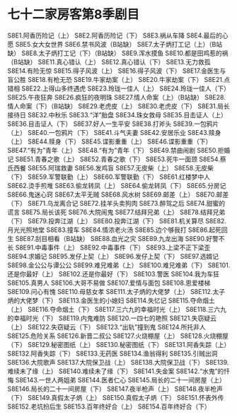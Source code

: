 # 七十二家房客第8季剧目
S8E1.阿香历险记（上）
S8E2.阿香历险记（下）
S8E3.祸从车降
S8E4.最后的心愿
S8E5.女大女世界
S8E6.禁书风波（B站缺）
S8E7.太子炳打工记（上）（B站缺）
S8E8.太子炳打工记（下）（B站缺）
S8E9.浑水摸鱼
S8E10.都是田鸡惹的祸（B站缺）
S8E11.真心错认（上）
S8E12.真心错认（下）
S8E13.无力救孤
S8E14.有险无惊
S8E15.得子风波（上）
S8E16.得子风波（下）
S8E17.金医生与盲公胜
S8E18.有枪无恐
S8E19.牛家劫案（上）
S8E20.牛家劫案（下）
S8E21.点错相
S8E22.上得山多终遇虎
S8E23.玲珑一佳人（上）
S8E24.玲珑一佳人（下）
S8E25.午夜狂奔
S8E26.疯狂的夜明珠
S8E27.情人命案（上）（B站缺）
S8E28.情人命案（下）（B站缺）
S8E29.老虎皮（上）
S8E30.老虎皮（下）
S8E31.局长接待日
S8E32.中秋乐
S8E33.“洋”胎盘
S8E34.珠女救母
S8E35.目击证人（上）
S8E36.目击证人（下）
S8E37.好人一生平安
S8E38.打斧头
S8E39.一包鸦片（上）
S8E40.一包鸦片（下）
S8E41.斗气夫妻
S8E42.安居乐业
S8E43.赎身（上）
S8E44.赎身（下）
S8E45.谍影重重（上）
S8E46.谍影重重（下）
S8E47.“有为”青年（上）
S8E48.“有为”青年（下）
S8E49.禁曲闹剧
S8E50.拒婚记
S8E51.青春之歌（上）
S8E52.青春之歌（下）
S8E53.死牛一面颈
S8E54.蔡氏西餐
S8E55.阿瑞救妻
S8E56.发鸡盲
S8E57.无皮柴（上）
S8E58.无皮柴（下）
S8E59.军警联勤（上）
S8E60.军警联勤（下）
S8E61.红楼梦中人
S8E62.烫手煎堆
S8E63.偷龙转凤（上）
S8E64.偷龙转凤（下）
S8E65.分房记
S8E66.鬼迷心窍
S8E67.太平无贼
S8E68.风水树
S8E69.邮差（上）
S8E70.邮差（下）
S8E71.乌龙离合记
S8E72.挂羊头卖狗肉
S8E73.醉驾之后
S8E74.甜蜜的谎言
S8E75.局长该死
S8E76.大院闹鬼
S8E77.结拜兄弟（上）
S8E78.结拜兄弟（下）
S8E79.投奔江湖（上）
S8E80.投奔江湖（下）
S8E81.机关算尽
S8E82.月光光照地堂
S8E83.撞车
S8E84.情浓老火汤
S8E85.边个够我打
S8E86.起死回生
S8E87.刮目相看（B站缺）
S8E88.血光之灾
S8E89.九龙出海
S8E90.好警不长
S8E91.中毒事件（上）
S8E92.中毒事件（下）
S8E93.上梁不正下梁歪
S8E94.求婚记
S8E95.发仔上契（上）
S8E96.发仔上契（下）
S8E97.选婿记
S8E98.金公公与谭公公
S8E99.难兄难弟（上）
S8E100.难兄难弟（下）
S8E101.还是你最好（上）
S8E102.还是你最好（下）
S8E103.警医
S8E104.我为车狂
S8E105.真男人
S8E106.大哥不易做
S8E107.爱情与面包
S8E108.恩爱楼梯
S8E109.问心有愧
S8E110.母慈女孝
S8E111.太子炳的大佬梦（上）
S8E112.太子炳的大佬梦（下）
S8E113.金医生的小媳妇
S8E114.失忆记
S8E115.夺命烟土（上）
S8E116.夺命烟土（下）
S8E117.三六九的幸福时光（上）
S8E118.三六九的幸福时光（下）
S8E119.内鬼难防
S8E120.一四七的艳照
S8E121.失窃疑云（上）
S8E122.失窃疑云（下）
S8E123.“出轨”撞到鬼
S8E124.所托非人
S8E125.危险关系
S8E126.新晋二叔公
S8E127.火烧棚屋（上）
S8E128.火烧棚屋（下）
S8E129.秘密图纸（上）
S8E130.秘密图纸（下）
S8E131.阿香失踪（上）
S8E132.阿香失踪（下）
S8E133.无药医
S8E134.渔翁得利
S8E135.引贼出洞
S8E136.大院歌声
S8E137.大院保卫战（上）
S8E138.大院保卫战（下）
S8E139.难续未了缘（上）
S8E140.难续未了缘（下）
S8E141.失金案
S8E142.“水鬼”的忏悔
S8E143.一世人两姐弟
S8E144.医者仁心
S8E145.局长的二十一间房屋（上）
S8E146.局长的二十一间房屋（下）
S8E147.夜半枪声（上）
S8E148.夜半枪声（下）
S8E149.真假太子炳（上）
S8E150.真假太子炳（下）
S8E151.怀表外传
S8E152.老坑扮后生
S8E153.百年终好合（上）
S8E154.百年终好合（下）
<!-- 内容基于[闲看蜜蜂由蜜意]整理内容进行二次整理 https://space.bilibili.com/512513078 出处：bilibili -->